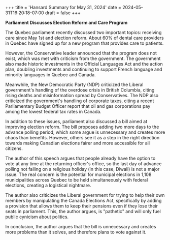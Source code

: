 +++
title = 'Hansard Summary for May 31, 2024'
date = 2024-05-31T16:20:18-07:00
draft = false
+++

**Parliament Discusses Election Reform and Care Program**

The Quebec parliament recently discussed two important topics: receiving care since May 1st and election reform. About 60% of dental care providers in Quebec have signed up for a new program that provides care to patients.

However, the Conservative leader announced that the program does not exist, which was met with criticism from the government. The government also made historic investments in the Official Languages Act and the action plan, doubling investments and continuing to support French language and minority languages in Quebec and Canada.

Meanwhile, the New Democratic Party (NDP) criticized the Liberal government's handling of the overdose crisis in British Columbia, citing rising deaths and misinformation spread by Conservatives. The NDP also criticized the government's handling of corporate taxes, citing a recent Parliamentary Budget Officer report that oil and gas corporations pay among the lowest federal tax rates in Canada.

In addition to these issues, parliament also discussed a bill aimed at improving election reform. The bill proposes adding two more days to the advance polling period, which some argue is unnecessary and creates more chaos than benefits. However, others see it as a step in the right direction towards making Canadian elections fairer and more accessible for all citizens.

The author of this speech argues that people already have the option to vote at any time at the returning officer's office, so the last day of advance polling not falling on a religious holiday (in this case, Diwali) is not a major issue. The real concern is the potential for municipal elections in 1,108 municipalities across Quebec to be held simultaneously with federal elections, creating a logistical nightmare.

The author also criticizes the Liberal government for trying to help their own members by manipulating the Canada Elections Act, specifically by adding a provision that allows them to keep their pensions even if they lose their seats in parliament. This, the author argues, is "pathetic" and will only fuel public cynicism about politics.

In conclusion, the author argues that the bill is unnecessary and creates more problems than it solves, and therefore plans to vote against it.
